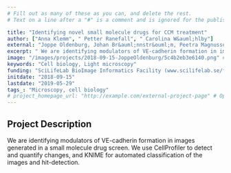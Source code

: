 ```yaml
---
# Fill out as many of these as you can, and delete the rest.
# Text on a line after a "#" is a comment and is ignored for the published page.

title: "Identifying novel small molecule drugs for CCM treatment"
author: ["Anna Klemm", " Petter Ranefall", " Carolina W&auml;hlby"]
external: "Joppe Oldenburg, Johan Br&auml;nnstr&ouml;m, Peetra Magnusson, Elisabetta Dejana, Uppsala University"
excerpt: " We are identifying modulators of VE-cadherin formation in images generated in a small molecule drug screen. We use CellProfiler to detect and quantify changes, and KNIME for automated classification ..."
image: "/images/projects/2018-09-15-JoppeOldenburg/5c4b2eb3e6140.png" # Image should be pushed to /images/projects/YYYY-MM-DD-projectid/ before
keywords: "Cell biology, Light microscopy"
funding: "SciLifeLab BioImage Informatics Facility (www.scilifelab.se/facilities/bioimage-informatics)"
initdate: "2018-09-15"
lastdate: "2019-05-29"
tags_: "Microscopy, cell biology"
# project_homepage_url: "http://example.com/external-project-page" # Optional external homepage for this project
---
```


## Project Description
 We are identifying modulators of VE-cadherin formation in images generated in a small molecule drug screen. We use CellProfiler to detect and quantify changes, and KNIME for automated classification of the images and hit-detection. 
